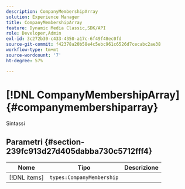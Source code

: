 ```yaml
---
description: CompanyMembershipArray
solution: Experience Manager
title: CompanyMembershipArray
feature: Dynamic Media Classic,SDK/API
role: Developer,Admin
exl-id: 3c272b30-c433-4350-a17c-6f49f48ec0fd
source-git-commit: f42378a20b58e4c5ebc961c6526d7cecabc2ae38
workflow-type: tm+mt
source-wordcount: '7'
ht-degree: 57%

---
```


# [!DNL CompanyMembershipArray]{#companymembershiparray}

Sintassi

## Parametri {#section-239fc913d27d405dabba730c5712fff4}

| Nome | Tipo | Descrizione |
|---|---|---|
| [!DNL items] | `types:CompanyMembership` |  |

